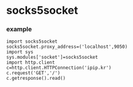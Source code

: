 # socks5socket #
### example ###
```
import socks5socket
socks5socket.proxy_address=('localhost',9050)
import sys
sys.modules['socket']=socks5socket
import http.client
c=http.client.HTTPConnection('ipip.kr')
c.request('GET','/')
c.getresponse().read()
```
